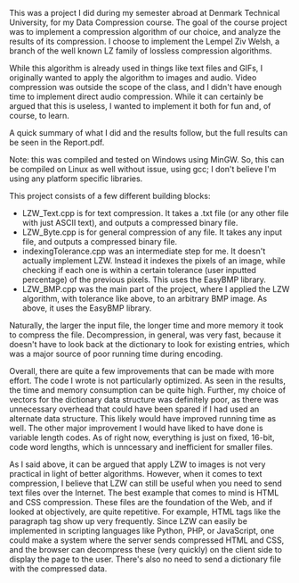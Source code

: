 This was a project I did during my semester abroad at Denmark Technical University, for my Data Compression course. The goal of the course project was to implement a compression algorithm of our choice, and analyze the results of its compression. I choose to implement the Lempel Ziv Welsh, a branch of the well known LZ family of lossless compression algorithms. 

While this algorithm is already used in things like text files and GIFs, I originally wanted to apply the algorithm to images and audio. Video compression was outside the scope of the class, and I didn't have enough time to implement direct audio compression. While it can certainly be argued that this is useless, I wanted to implement it both for fun and, of course, to learn.

A quick summary of what I did and the results follow, but the full results can be seen in the Report.pdf.

Note: this was compiled and tested on Windows using MinGW. So, this can be compiled on Linux as well without issue, using gcc; I don't believe I'm using any platform specific libraries. 

This project consists of a few different building blocks:
* LZW_Text.cpp is for text compression. It takes a .txt file (or any other file with just ASCII text), and outputs a compressed binary file.
* LZW_Byte.cpp is for general compression of any file. It takes any input file, and outputs a compressed binary file.
* indexingTolerance.cpp was an intermediate step for me. It doesn't actually implement LZW. Instead it indexes the pixels of an image, while checking if each one is within a certain tolerance (user inputted percentage) of the previous pixels. This uses the EasyBMP library.
* LZW_BMP.cpp was the main part of the project, where I applied the LZW algorithm, with tolerance like above, to an arbitrary BMP image. As above, it uses the EasyBMP library.

Naturally, the larger the input file, the longer time and more memory it took to compress the file. Decompression, in general, was very fast, because it doesn't have to look back at the dictionary to look for existing entries, which was a major source of poor running time during encoding. 

Overall, there are quite a few improvements that can be made with more effort. The code I wrote is not particularly optimized. As seen in the results, the time and memory consumption can be quite high. Further, my choice of vectors for the dictionary data structure was definitely poor, as there was unnecessary overhead that could have been spared if I had used an alternate data structure. This likely would have improved running time as well. The other major improvement I would have liked to have done is variable length codes. As of right now, everything is just on fixed, 16-bit, code word lengths, which is unncessary and inefficient for smaller files.

As I said above, it can be argued that apply LZW to images is not very practical in light of better algorithms. However, when it comes to text compression, I believe that LZW can still be useful when you need to send text files over the Internet. The best example that comes to mind is HTML and CSS compression. These files are the foundation of the Web, and if looked at objectively, are quite repetitive. For example, HTML tags like the paragraph tag show up very frequently. Since LZW can easily be implemented in scripting languages like Python, PHP, or JavaScript, one could make a system where the server sends compressed HTML and CSS, and the browser can decompress these (very quickly) on the client side to display the page to the user. There's also no need to send a dictionary file with the compressed data.

